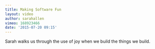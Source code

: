 ```yaml
---
title: Making Software Fun
layout: video
author: sarahallen
vimeo: 168923466
date: '2015-07-20 09:15'
---
```


Sarah walks us through the use of joy when we build the things we build.
